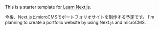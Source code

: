 This is a starter template for [Learn Next.js](https://nextjs.org/learn).

今後、Next.jsとmicroCMSでポートフォリオサイトを制作する予定です。
I'm planning to create a portfolio website by using Next.js and microCMS.
